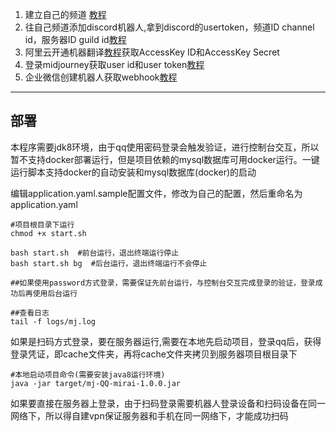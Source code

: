 1. 建立自己的频道 [教程](https://docs.midjourney.com/docs/quick-start)
2. 往自己频道添加discord机器人,拿到discord的usertoken，频道ID channel id，服务器ID guild id[教程](https://github.com/novicezk/midjourney-proxy/blob/main/docs/discord-bot.md)
3. 阿里云开通机器翻译[教程](aliyun.md)获取AccessKey ID和AccessKey Secret
4. 登录midjourney获取user id和user token[教程](midjourney.md)
5. 企业微信创建机器人获取webhook[教程](https://developer.qiniu.com/console/kb/10490/receptionmanagement-wechat?category=kb)

------

## 部署

本程序需要jdk8环境，由于qq使用密码登录会触发验证，进行控制台交互，所以暂不支持docker部署运行，但是项目依赖的mysql数据库可用docker运行。一键运行脚本支持docker的自动安装和mysql数据库(docker)的启动



编辑application.yaml.sample配置文件，修改为自己的配置，然后重命名为application.yaml


```shell
#项目根目录下运行
chmod +x start.sh

bash start.sh  #前台运行，退出终端运行停止
bash start.sh bg  #后台运行，退出终端运行不会停止

##如果使用password方式登录，需要保证先前台运行，与控制台交互完成登录的验证，登录成功后再使用后台运行

##查看日志
tail -f logs/mj.log
```

如果是扫码方式登录，要在服务器运行,需要在本地先启动项目，登录qq后，获得登录凭证，即cache文件夹，再将cache文件夹拷贝到服务器项目根目录下

```shell
#本地启动项目命令(需要安装java8运行环境)
java -jar target/mj-QQ-mirai-1.0.0.jar
```


如果要直接在服务器上登录，由于扫码登录需要机器人登录设备和扫码设备在同一网络下，所以得自建vpn保证服务器和手机在同一网络下，才能成功扫码
